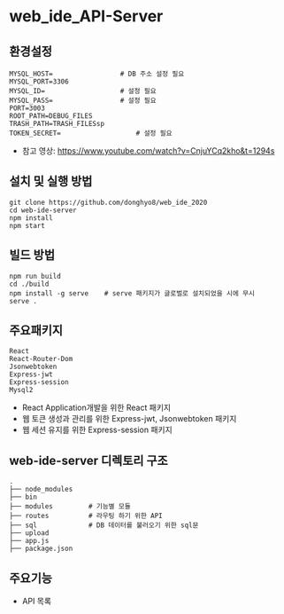 # web_ide_API-Server

## 환경설정

    MYSQL_HOST=					# DB 주소 설정 필요
	MYSQL_PORT=3306
	MYSQL_ID=					# 설정 필요
	MYSQL_PASS=					# 설정 필요
	PORT=3003
	ROOT_PATH=DEBUG_FILES
	TRASH_PATH=TRASH_FILESsp
	TOKEN_SECRET=					# 설정 필요
 
 - 참고 영상: https://www.youtube.com/watch?v=CnjuYCq2kho&t=1294s

## 설치 및 실행 방법
 
    git clone https://github.com/donghyo8/web_ide_2020
    cd web-ide-server
    npm install
	npm start
  
  
## 빌드 방법

    npm run build
    cd ./build
    npm install -g serve 	# serve 패키지가 글로벌로 설치되었을 시에 무시
    serve .


## 주요패키지

    React
    React-Router-Dom
    Jsonwebtoken
    Express-jwt
	Express-session
	Mysql2

 - React Application개발을 위한 React 패키지
 - 웹 토큰 생성과 관리를 위한 Express-jwt, Jsonwebtoken 패키지
 - 웹 세션 유지를 위한 Express-session 패키지


## web-ide-server 디렉토리 구조
    .
    ├── node_modules
    ├── bin
    ├── modules			# 기능별 모듈
    ├── routes			# 라우팅 하기 위한 API
    ├── sql				# DB 데이터를 불러오기 위한 sql문
    ├── upload
    ├── app.js
    ├── package.json

## 주요기능

 - API 목록
